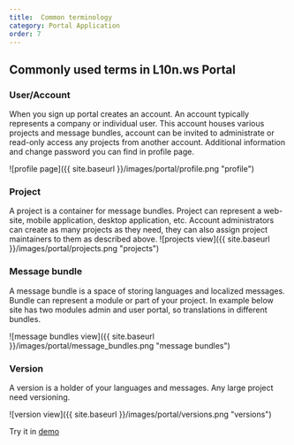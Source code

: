 ```yaml
---
title:  Common terminology
category: Portal Application
order: 7
---
```


## Commonly used terms in L10n.ws Portal

### User/Account  

When you sign up portal creates an account. An account typically represents a company or individual user.
This account houses various projects and message bundles, account can be invited to administrate or read-only access any projects from another account. 
Additional information and change password you can find in profile page.

![profile page]({{ site.baseurl }}/images/portal/profile.png "profile")

### Project

A project is a container for message bundles. Project can represent a web-site, mobile application, desktop application, etc. Account administrators can create as many projects as they need, they can also assign project maintainers to them as described above.
![projects view]({{ site.baseurl }}/images/portal/projects.png "projects")

### Message bundle

A message bundle is a space of storing languages and localized messages. Bundle can represent a module or part of your project. In example below site has two modules admin and user portal, so translations in different bundles.

![message bundles view]({{ site.baseurl }}/images/portal/message_bundles.png "message bundles")

### Version

A version is a holder of your languages and messages. Any large project need versioning.

![version view]({{ site.baseurl }}/images/portal/versions.png "versions")

Try it in  [demo](http://demo.l10n.ws)
